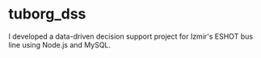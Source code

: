 # tuborg_dss
I developed a data-driven decision support project for Izmir's ESHOT bus line using Node.js and MySQL.
